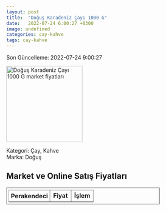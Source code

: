 ```yaml
---
layout: post
title:  "Doğuş Karadeniz Çayı 1000 G"
date:   2022-07-24 6:00:27 +0300
image: undefined
categories: cay-kahve
tags: cay-kahve
---
```


Son Güncelleme: 2022-07-24 9:00:27

<img src="undefined" width="200" alt="Doğuş Karadeniz Çayı 1000 G market fiyatları" />

Kategori: Çay, Kahve
<br />
Marka: Doğuş

<h2>Market ve Online Satış Fiyatları</h2>

<table border="1" style="padding: 5px;width:80%;">
  <tr>
    <td style="padding: 5px;"><strong>Perakendeci</strong></td>
    <td><strong>Fiyat</strong></td>
    <td><strong>İşlem</strong></td>
  </tr>
  
</table>
